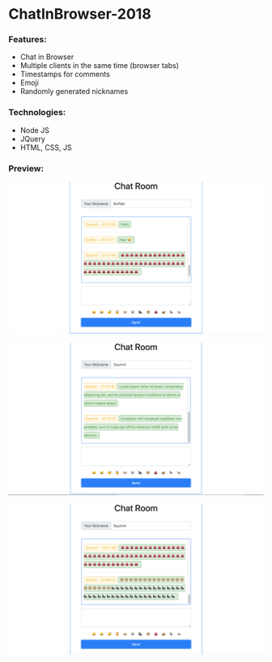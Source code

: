# ChatInBrowser-2018

### Features:
- Chat in Browser 
- Multiple clients in the same time (browser tabs)
- Timestamps for comments
- Emoji
- Randomly generated nicknames

### Technologies:
- Node JS
- JQuery
- HTML, CSS, JS

### Preview:

![alt text](https://github.com/panaitescu-paul/ChatInBrowser-2018/blob/master/screenshots/0.png)

![alt text](https://github.com/panaitescu-paul/ChatInBrowser-2018/blob/master/screenshots/1.png)

![alt text](https://github.com/panaitescu-paul/ChatInBrowser-2018/blob/master/screenshots/2.png)
